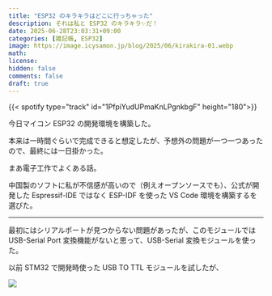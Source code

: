 ```yaml
---
title: "ESP32 のキラキラはどこに行っちゃった"
description: それは私と ESP32 のキラキラ✨だ！
date: 2025-06-28T23:03:31+09:00
categories: [雑記帳, ESP32]
image: https://image.icysamon.jp/blog/2025/06/kirakira-01.webp
math: 
license: 
hidden: false
comments: false
draft: true
---
```


{{< spotify type="track" id="1PfpiYudUPmaKnLPgnkbgF" height="180">}}

今日マイコン ESP32 の開発環境を構築した。

本来は一時間ぐらいで完成できると想定したが、予想外の問題が一つ一つあったので、最終には一日掛かった。

まあ電子工作でよくある話。

中国製のソフトに私が不信感が高いので（例えオープンソースでも）、公式が開発した Espressif-IDE ではなく ESP-IDF を使った VS Code 環境を構築するを選びた。

---

最初にはシリアルポートが見つからない問題があったが、このモジュールでは USB-Serial Port 変換機能がないと思って、USB-Serial 変換モジュールを使った。

以前 STM32 で開発時使った USB TO TTL モジュールを試したが、

![](https://image.icysamon.jp/blog/2025/06/kirakira-02.webp)





